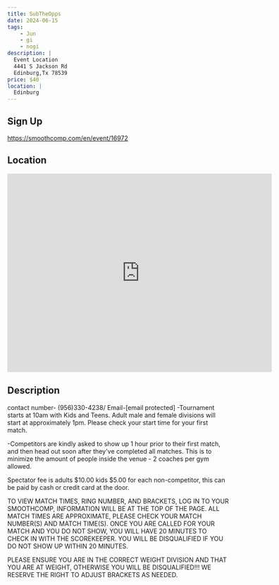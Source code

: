 ```yaml
---
title: SubTheOpps
date: 2024-06-15
tags:
    - Jun
    - gi 
    - nogi 
description: |
  Event Location
  4441 S Jackson Rd
  Edinburg,Tx 78539
price: $40
location: |
  Edinburg
---
```

## Sign Up
https://smoothcomp.com/en/event/16972

## Location
<iframe src="https://www.google.com/maps/embed?pb=!1m18!1m12!1m3!1d12345.6789!2d-98.1943710!3d26.2633600!2m3!1f0!2f0!3f0!3m2!1i1024!2i768!4f13.1!3m3!1m2!1s0x0%3A0x0!2z26.2633600!5e0!3m2!1sen!2sus!4v1234567890" width="600" height="450" style="border:0;" allowfullscreen="" loading="lazy"></iframe>

## Description
contact number- (956)330-4238/ Email-[email protected] -Tournament starts at 10am with Kids and Teens. Adult male and
female divisions will start at approximately 1pm. Please check your
start time for your first match.


-Competitors are kindly asked to show up 1 hour prior to their
first match, and then head out soon after they've completed all matches.
This is to minimize the amount of people inside the venue - 2 coaches
per gym allowed.


Spectator fee is adults $10.00 kids $5.00 for each non-competitor, this can be paid by cash or credit card at the door.


TO VIEW MATCH TIMES, RING NUMBER, AND BRACKETS, LOG IN TO YOUR SMOOTHCOMP, INFORMATION WILL BE AT THE TOP OF THE PAGE.
ALL MATCH TIMES ARE APPROXIMATE, PLEASE CHECK YOUR MATCH NUMBER(S) AND
MATCH TIME(S). ONCE YOU ARE CALLED FOR YOUR MATCH AND YOU DO NOT SHOW,
YOU WILL HAVE 20 MINUTES TO CHECK IN WITH THE SCOREKEEPER. YOU WILL BE
DISQUALIFIED IF YOU DO NOT SHOW UP WITHIN 20 MINUTES.


PLEASE ENSURE YOU ARE IN THE CORRECT WEIGHT DIVISION AND THAT YOU ARE
AT WEIGHT, OTHERWISE YOU WILL BE DISQUALIFIED!!! WE RESERVE THE RIGHT
TO ADJUST BRACKETS AS NEEDED.


​​​